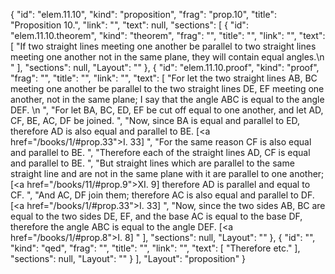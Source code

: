 {
  "id": "elem.11.10",
  "kind": "proposition",
  "frag": "prop.10",
  "title": "Proposition 10.",
  "link": "",
  "text": null,
  "sections": [
    {
      "id": "elem.11.10.theorem",
      "kind": "theorem",
      "frag": "",
      "title": "",
      "link": "",
      "text": [
        "If two straight lines meeting one another be parallel to two straight lines meeting one another not in the same plane, they will contain equal angles.\n      "
      ],
      "sections": null,
      "Layout": ""
    },
    {
      "id": "elem.11.10.proof",
      "kind": "proof",
      "frag": "",
      "title": "",
      "link": "",
      "text": [
        "For let the two straight lines AB, BC meeting one another be parallel to the two straight lines DE, EF meeting one another, not in the same plane; I say that the angle ABC is equal to the angle DEF. \n      ",
        "For let BA, BC, ED, EF be cut off equal to one another, and let AD, CF, BE, AC, DF be joined. ",
        "Now, since BA is equal and parallel to ED, therefore AD is also equal and parallel to BE. [<a href=\"/books/1/#prop.33\">I. 33</a>] ",
        "For the same reason CF is also equal and parallel to BE. ",
        "Therefore each of the straight lines AD, CF is equal and parallel to BE. ",
        "But straight lines which are parallel to the same straight line and are not in the same plane with it are parallel to one another; [<a href=\"/books/11/#prop.9\">XI. 9</a>] therefore AD is parallel and equal to CF. ",
        "And AC, DF join them; therefore AC is also equal and parallel to DF. [<a href=\"/books/1/#prop.33\">I. 33</a>] ",
        "Now, since the two sides AB, BC are equal to the two sides DE, EF, and the base AC is equal to the base DF, therefore the angle ABC is equal to the angle DEF. [<a href=\"/books/1/#prop.8\">I. 8</a>] "
      ],
      "sections": null,
      "Layout": ""
    },
    {
      "id": "",
      "kind": "qed",
      "frag": "",
      "title": "",
      "link": "",
      "text": [
        "Therefore etc."
      ],
      "sections": null,
      "Layout": ""
    }
  ],
  "Layout": "proposition"
}
